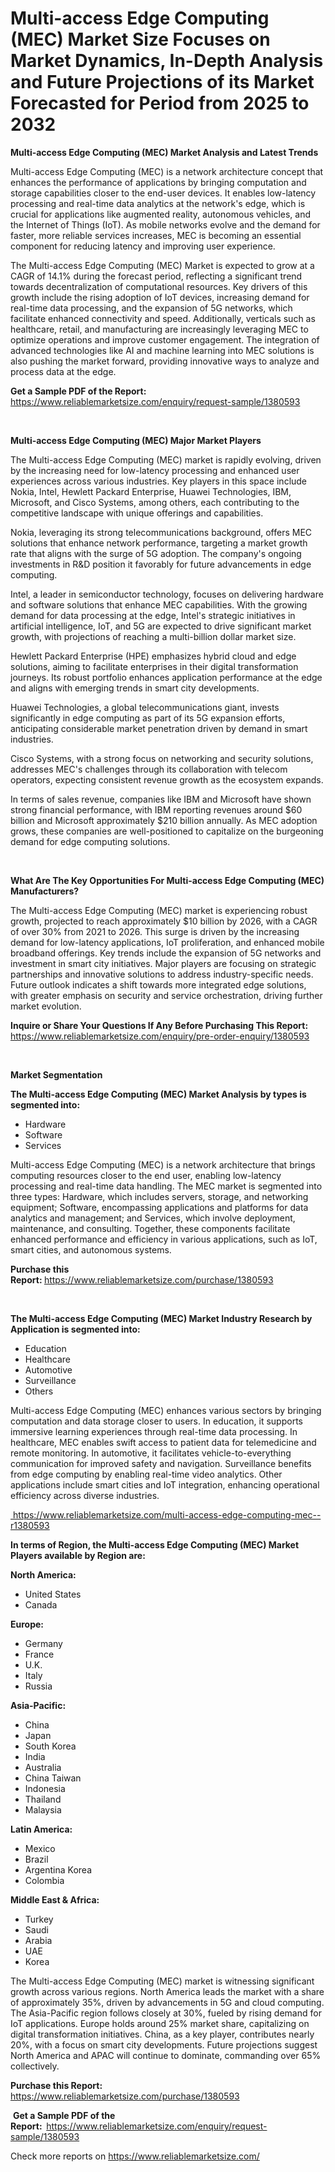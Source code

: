 <p><h1>Multi-access Edge Computing (MEC) Market Size Focuses on Market Dynamics, In-Depth Analysis and Future Projections of its Market Forecasted for Period from 2025 to 2032</h1></p><p><strong>Multi-access Edge Computing (MEC) Market Analysis and Latest Trends</strong></p>
<p><p>Multi-access Edge Computing (MEC) is a network architecture concept that enhances the performance of applications by bringing computation and storage capabilities closer to the end-user devices. It enables low-latency processing and real-time data analytics at the network's edge, which is crucial for applications like augmented reality, autonomous vehicles, and the Internet of Things (IoT). As mobile networks evolve and the demand for faster, more reliable services increases, MEC is becoming an essential component for reducing latency and improving user experience.</p><p>The Multi-access Edge Computing (MEC) Market is expected to grow at a CAGR of 14.1% during the forecast period, reflecting a significant trend towards decentralization of computational resources. Key drivers of this growth include the rising adoption of IoT devices, increasing demand for real-time data processing, and the expansion of 5G networks, which facilitate enhanced connectivity and speed. Additionally, verticals such as healthcare, retail, and manufacturing are increasingly leveraging MEC to optimize operations and improve customer engagement. The integration of advanced technologies like AI and machine learning into MEC solutions is also pushing the market forward, providing innovative ways to analyze and process data at the edge.</p></p>
<p><strong>Get a Sample PDF of the Report:&nbsp;</strong> <a href="https://www.reliablemarketsize.com/enquiry/request-sample/1380593?utm_campaign=3129&utm_medium=2&utm_source=Github&utm_content=ia&utm_term=11032025&utm_id=multi-access-edge-computing-mec">https://www.reliablemarketsize.com/enquiry/request-sample/1380593</a></p>
<p>&nbsp;</p>
<p><strong>Multi-access Edge Computing (MEC) Major Market Players</strong></p>
<p><p>The Multi-access Edge Computing (MEC) market is rapidly evolving, driven by the increasing need for low-latency processing and enhanced user experiences across various industries. Key players in this space include Nokia, Intel, Hewlett Packard Enterprise, Huawei Technologies, IBM, Microsoft, and Cisco Systems, among others, each contributing to the competitive landscape with unique offerings and capabilities.</p><p>Nokia, leveraging its strong telecommunications background, offers MEC solutions that enhance network performance, targeting a market growth rate that aligns with the surge of 5G adoption. The company's ongoing investments in R&D position it favorably for future advancements in edge computing.</p><p>Intel, a leader in semiconductor technology, focuses on delivering hardware and software solutions that enhance MEC capabilities. With the growing demand for data processing at the edge, Intel's strategic initiatives in artificial intelligence, IoT, and 5G are expected to drive significant market growth, with projections of reaching a multi-billion dollar market size.</p><p>Hewlett Packard Enterprise (HPE) emphasizes hybrid cloud and edge solutions, aiming to facilitate enterprises in their digital transformation journeys. Its robust portfolio enhances application performance at the edge and aligns with emerging trends in smart city developments.</p><p>Huawei Technologies, a global telecommunications giant, invests significantly in edge computing as part of its 5G expansion efforts, anticipating considerable market penetration driven by demand in smart industries.</p><p>Cisco Systems, with a strong focus on networking and security solutions, addresses MEC's challenges through its collaboration with telecom operators, expecting consistent revenue growth as the ecosystem expands.</p><p>In terms of sales revenue, companies like IBM and Microsoft have shown strong financial performance, with IBM reporting revenues around $60 billion and Microsoft approximately $210 billion annually. As MEC adoption grows, these companies are well-positioned to capitalize on the burgeoning demand for edge computing solutions.</p></p>
<p>&nbsp;</p>
<p><strong>What Are The Key Opportunities For Multi-access Edge Computing (MEC) Manufacturers?</strong></p>
<p><p>The Multi-access Edge Computing (MEC) market is experiencing robust growth, projected to reach approximately $10 billion by 2026, with a CAGR of over 30% from 2021 to 2026. This surge is driven by the increasing demand for low-latency applications, IoT proliferation, and enhanced mobile broadband offerings. Key trends include the expansion of 5G networks and investment in smart city initiatives. Major players are focusing on strategic partnerships and innovative solutions to address industry-specific needs. Future outlook indicates a shift towards more integrated edge solutions, with greater emphasis on security and service orchestration, driving further market evolution.</p></p>
<p><strong>Inquire or Share Your Questions If Any Before Purchasing This Report:</strong> <a href="https://www.reliablemarketsize.com/enquiry/pre-order-enquiry/1380593?utm_campaign=3129&utm_medium=2&utm_source=Github&utm_content=ia&utm_term=11032025&utm_id=multi-access-edge-computing-mec">https://www.reliablemarketsize.com/enquiry/pre-order-enquiry/1380593</a></p>
<p>&nbsp;</p>
<p><strong>Market Segmentation</strong></p>
<p><strong>The Multi-access Edge Computing (MEC) Market Analysis by types is segmented into:</strong></p>
<p><ul><li>Hardware</li><li>Software</li><li>Services</li></ul></p>
<p><p>Multi-access Edge Computing (MEC) is a network architecture that brings computing resources closer to the end user, enabling low-latency processing and real-time data handling. The MEC market is segmented into three types: Hardware, which includes servers, storage, and networking equipment; Software, encompassing applications and platforms for data analytics and management; and Services, which involve deployment, maintenance, and consulting. Together, these components facilitate enhanced performance and efficiency in various applications, such as IoT, smart cities, and autonomous systems.</p></p>
<p><strong>Purchase this Report:&nbsp;</strong><a href="https://www.reliablemarketsize.com/purchase/1380593?utm_campaign=3129&utm_medium=2&utm_source=Github&utm_content=ia&utm_term=11032025&utm_id=multi-access-edge-computing-mec">https://www.reliablemarketsize.com/purchase/1380593</a></p>
<p>&nbsp;</p>
<p><strong>The Multi-access Edge Computing (MEC) Market Industry Research by Application is segmented into:</strong></p>
<p><ul><li>Education</li><li>Healthcare</li><li>Automotive</li><li>Surveillance</li><li>Others</li></ul></p>
<p><p>Multi-access Edge Computing (MEC) enhances various sectors by bringing computation and data storage closer to users. In education, it supports immersive learning experiences through real-time data processing. In healthcare, MEC enables swift access to patient data for telemedicine and remote monitoring. In automotive, it facilitates vehicle-to-everything communication for improved safety and navigation. Surveillance benefits from edge computing by enabling real-time video analytics. Other applications include smart cities and IoT integration, enhancing operational efficiency across diverse industries.</p></p>
<p><a href="https://www.reliablemarketsize.com/multi-access-edge-computing-mec--r1380593?utm_campaign=3129&utm_medium=2&utm_source=Github&utm_content=ia&utm_term=11032025&utm_id=multi-access-edge-computing-mec">&nbsp;https://www.reliablemarketsize.com/multi-access-edge-computing-mec--r1380593</a></p>
<p><strong>In terms of Region, the Multi-access Edge Computing (MEC) Market Players available by Region are:</strong></p>
<p>
    <p> <strong> North America: </strong>
        <ul>
            <li>United States</li>
            <li>Canada</li>
        </ul>
        </p> 
    <p> <strong> Europe: </strong>
        <ul>
            <li>Germany</li>
            <li>France</li>
            <li>U.K.</li>
            <li>Italy</li>
            <li>Russia</li>
        </ul>
        </p> 
    <p> <strong> Asia-Pacific: </strong>
        <ul>
            <li>China</li>
            <li>Japan</li>
            <li>South Korea</li>
            <li>India</li>
            <li>Australia</li>
            <li>China Taiwan</li>
            <li>Indonesia</li>
            <li>Thailand</li>
            <li>Malaysia</li>
        </ul>
        </p> 
    <p> <strong> Latin America: </strong>
        <ul>
            <li>Mexico</li>
            <li>Brazil</li>
            <li>Argentina Korea</li>
            <li>Colombia</li>
        </ul>
        </p> 
    <p> <strong> Middle East & Africa: </strong>
        <ul>
            <li>Turkey</li>
            <li>Saudi</li>
            <li>Arabia</li>
            <li>UAE</li>
            <li>Korea</li>
        </ul>
    </p>
    </p>
<p><p>The Multi-access Edge Computing (MEC) market is witnessing significant growth across various regions. North America leads the market with a share of approximately 35%, driven by advancements in 5G and cloud computing. The Asia-Pacific region follows closely at 30%, fueled by rising demand for IoT applications. Europe holds around 25% market share, capitalizing on digital transformation initiatives. China, as a key player, contributes nearly 20%, with a focus on smart city developments. Future projections suggest North America and APAC will continue to dominate, commanding over 65% collectively.</p></p>
<p><strong>Purchase this Report: </strong><a href="https://www.reliablemarketsize.com/purchase/1380593?utm_campaign=3129&utm_medium=2&utm_source=Github&utm_content=ia&utm_term=11032025&utm_id=multi-access-edge-computing-mec">https://www.reliablemarketsize.com/purchase/1380593</a></p>
<p>&nbsp;<strong>Get a Sample PDF of the Report:&nbsp;&nbsp;</strong><a href="https://www.reliablemarketsize.com/enquiry/request-sample/1380593?utm_campaign=3129&utm_medium=2&utm_source=Github&utm_content=ia&utm_term=11032025&utm_id=multi-access-edge-computing-mec">https://www.reliablemarketsize.com/enquiry/request-sample/1380593</a></p>
<p><strong></strong></p>
<p>Check more reports on <a href="https://www.reliablemarketsize.com/?utm_campaign=3129&utm_medium=2&utm_source=Github&utm_content=ia&utm_term=11032025&utm_id=multi-access-edge-computing-mec">https://www.reliablemarketsize.com/</a></p>